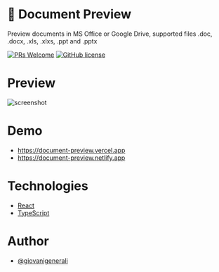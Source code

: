 # 🔮 Document Preview

Preview documents in MS Office or Google Drive, supported files .doc, .docx, .xls, .xlxs, .ppt and .pptx

[![PRs Welcome](https://img.shields.io/badge/PRs-welcome-blue.svg?style=for-the-badge)](https://github.com/giovanigenerali/document-preview/pulls)
[![GitHub license](https://img.shields.io/github/license/giovanigenerali/document-preview?style=for-the-badge)](https://github.com/giovanigenerali/document-preview/blob/master/LICENSE)

# Preview
![screenshot](https://user-images.githubusercontent.com/41435/92179817-e3b46700-ee1b-11ea-8de3-3b81d6cdedcd.png)

# Demo
- https://document-preview.vercel.app
- https://document-preview.netlify.app

# Technologies

- [React](https://reactjs.org/)
- [TypeScript](https://www.typescriptlang.org/)

# Author

- [@giovanigenerali](https://github.com/giovanigenerali)
